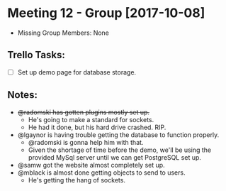 # Meeting 12 - Group [2017-10-08]
- Missing Group Members: None

## Trello Tasks:
- [ ] Set up demo page for database storage.

## Notes:
- ~~@radomski has gotten plugins mostly set up.~~
  - He's going to make a standard for sockets.
  - He had it done, but his hard drive crashed. RIP.
- @lgaynor is having trouble getting the database to function properly.
  - @radomski is gonna help him with that.
  - Given the shortage of time before the demo, we'll be using the provided MySql server until we can get PostgreSQL set up.
- @samw got the website almost completely set up.
- @mblack is almost done getting objects to send to users.
  - He's getting the hang of sockets.

